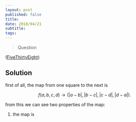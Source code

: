 ```yaml
---
layout: post
published: false
title: 
date: 2018/04/21
subtitle:
tags:
---
```


>Question

<!--more-->

([FiveThirtyEight](URL))

## Solution

first of all, the map from one square to the next is 

$$ f\left(a,b,c,d\right) \rightarrow \left(\lvert a-b\rvert, \lvert b-c\rvert, \lvert c-d\rvert, \lvert d-a\rvert\right). $$

from this we can see two properties of the map:

1. the map is 



<br>
